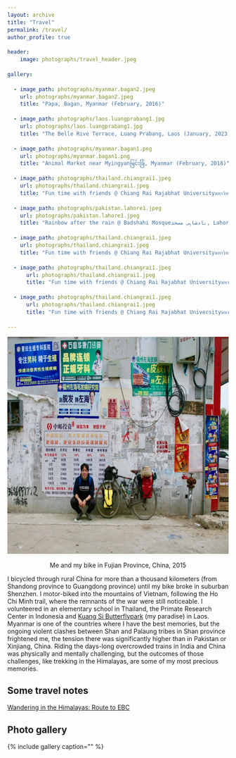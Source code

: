 ```yaml
---
layout: archive
title: "Travel"
permalink: /travel/
author_profile: true

header: 
    image: photographs/travel_header.jpeg

gallery:  

  - image_path: photographs/myanmar.bagan2.jpeg
    url: photographs/myanmar.bagan2.jpeg
    title: "Papa, Bagan, Myanmar (February, 2016)"
  
  - image_path: photographs/laos.luangprabang1.jpg
    url: photographs/laos.luangprabang1.jpg
    title: "The Belle Rive Terrace, Luang Prabang, Laos (January, 2023)"

  - image_path: photographs/myanmar.bagan1.png
    url: photographs/myanmar.bagan1.png
    title: "Animal Market near Myingyanမြင်းခြံ, Myanmar (February, 2018)"
    
  - image_path: photographs/thailand.chiangrai1.jpeg
    url: photographs/thailand.chiangrai1.jpeg
    title: "Fun time with friends @ Chiang Rai Rajabhat Universityมหาวิทยาลัยราชภัฏเชียงราย, Chiang Rai, Thailand (March, 2016)"

  - image_path: photographs/pakistan.lahore1.jpeg
    url: photographs/pakistan.lahore1.jpeg
    title: "Rainbow after the rain @ Badshahi Mosqueبادشاہی مسجد, Lahore, Pakistan (June, 2016)"
   
  - image_path: photographs/thailand.chiangrai1.jpeg
    url: photographs/thailand.chiangrai1.jpeg
    title: "Fun time with friends @ Chiang Rai Rajabhat Universityมหาวิทยาลัยราชภัฏเชียงราย, Chiang Rai, Thailand (March, 2016)"
    
  - image_path: photographs/thailand.chiangrai1.jpeg
      url: photographs/thailand.chiangrai1.jpeg
      title: "Fun time with friends @ Chiang Rai Rajabhat Universityมหาวิทยาลัยราชภัฏเชียงราย, Chiang Rai, Thailand (March, 2016)"

  - image_path: photographs/thailand.chiangrai1.jpeg
      url: photographs/thailand.chiangrai1.jpeg
      title: "Fun time with friends @ Chiang Rai Rajabhat Universityมหาวิทยาลัยราชภัฏเชียงราย, Chiang Rai, Thailand (March, 2016)"
  
---
```


<center><p align="center">
  <img width="739" height="493" src="/images/img_9822-1.jpg"><figcaption>Me and my bike in Fujian Province, China, 2015</figcaption>
</p></center>

<p>I bicycled through rural China for more than a thousand kilometers (from Shandong province to Guangdong province) until my bike broke in suburban Shenzhen. I motor-biked into the mountains of Vietnam, following the Ho Chi Minh trail, where the remnants of the war were still noticeable. I volunteered in an elementary school in Thailand, the Primate Research Center in Indonesia and <a href="https://www.facebook.com/Laos.Kuang.Si.Butterflypark/">Kuang Si Butterflypark</a>&nbsp;(my paradise) in Laos. Myanmar is one of the countries where I have the best memories, but the ongoing violent clashes between Shan and Palaung tribes in Shan province frightened me, the tension there was significantly higher than in Pakistan or Xinjiang, China. Riding the days-long overcrowded trains in India and China was physically and mentally challenging, but the outcomes of those challenges, like trekking in the Himalayas, are some of my most precious memories.</p>

## Some travel notes
 <a href="/travel/2020/06/blog-post-travel-3/">Wandering in the Himalayas: Route to EBC</a>

## Photo gallery

{% include gallery caption="" %}

